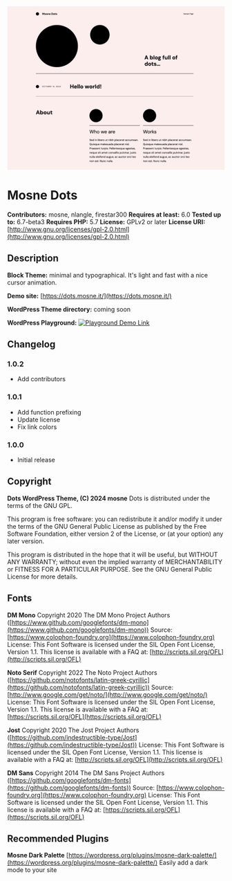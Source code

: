![screenshot](screenshot.png)

# Mosne Dots

**Contributors:** mosne, nlangle, firestar300
**Requires at least:** 6.0
**Tested up to:** 6.7-beta3
**Requires PHP:** 5.7
**License:** GPLv2 or later
**License URI:** [http://www.gnu.org/licenses/gpl-2.0.html](http://www.gnu.org/licenses/gpl-2.0.html)

## Description

**Block Theme:** minimal and typographical. It's light and fast with a nice cursor animation.

**Demo site:**
[https://dots.mosne.it/](https://dots.mosne.it/)

**WordPress Theme directory:**
coming soon

**WordPress Playground:**
[![Playground Demo Link](https://img.shields.io/badge/Playground_Demo-blue?logo=wordpress&logoColor=%23fff&labelColor=%233858e9&color=%233858e9)]([https://playground.wordpress.net/?blueprint-url=https://raw.githubusercontent.com/ndiego/enable-button-icons/main/_playground/blueprint-github.json](https://playground.wordpress.net/#{%22preferredVersions%22:{%22php%22:%227.4%22,%22wp%22:%22latest%22},%22steps%22:[{%22step%22:%22login%22,%22username%22:%22admin%22,%22password%22:%22password%22},{%22step%22:%22defineWpConfigConsts%22,%22consts%22:{%22WP_DEBUG%22:true}},{%22step%22:%22importFile%22,%22file%22:{%22resource%22:%22url%22,%22url%22:%22https:\/\/raw.githubusercontent.com\/WordPress\/theme-test-data\/master\/themeunittestdata.wordpress.xml%22,%22caption%22:%22Downloading%20theme%20testing%20content%22},%22progress%22:{%22caption%22:%22Installing%20theme%20testing%20content%22}},{%22step%22:%22installPlugin%22,%22pluginZipFile%22:{%22resource%22:%22wordpress.org\/plugins%22,%22slug%22:%22theme-check%22},%22options%22:{%22activate%22:true}},{%22step%22:%22installTheme%22,%22themeZipFile%22:{%22resource%22:%22url%22,%22url%22:%22https:\/\/downloads.wordpress.org\/theme\/mosne-dots.1.0.0.zip?nostats=1%22,%22caption%22:%22Downloading%20the%20theme%22}}]}))

## Changelog

### 1.0.2

- Add contributors

### 1.0.1

- Add function prefixing
- Update license
- Fix link colors

### 1.0.0

- Initial release

## Copyright

**Dots WordPress Theme, (C) 2024 mosne**
Dots is distributed under the terms of the GNU GPL.

This program is free software: you can redistribute it and/or modify it under the terms of the GNU General Public License as published by the Free Software Foundation, either version 2 of the License, or (at your option) any later version.

This program is distributed in the hope that it will be useful, but WITHOUT ANY WARRANTY; without even the implied warranty of MERCHANTABILITY or FITNESS FOR A PARTICULAR PURPOSE. See the GNU General Public License for more details.

## Fonts

**DM Mono**
Copyright 2020 The DM Mono Project Authors ([https://www.github.com/googlefonts/dm-mono](https://www.github.com/googlefonts/dm-mono))
Source: [https://www.colophon-foundry.org](https://www.colophon-foundry.org)
License: This Font Software is licensed under the SIL Open Font License, Version 1.1. This license is available with a FAQ at: [http://scripts.sil.org/OFL](http://scripts.sil.org/OFL)

**Noto Serif**
Copyright 2022 The Noto Project Authors ([https://github.com/notofonts/latin-greek-cyrillic](https://github.com/notofonts/latin-greek-cyrillic))
Source: [http://www.google.com/get/noto/](http://www.google.com/get/noto/)
License: This Font Software is licensed under the SIL Open Font License, Version 1.1. This license is available with a FAQ at: [https://scripts.sil.org/OFL](https://scripts.sil.org/OFL)

**Jost**
Copyright 2020 The Jost Project Authors ([https://github.com/indestructible-type/Jost](https://github.com/indestructible-type/Jost))
License: This Font Software is licensed under the SIL Open Font License, Version 1.1. This license is available with a FAQ at: [http://scripts.sil.org/OFL](http://scripts.sil.org/OFL)

**DM Sans**
Copyright 2014 The DM Sans Project Authors ([https://github.com/googlefonts/dm-fonts](https://github.com/googlefonts/dm-fonts))
Source: [https://www.colophon-foundry.org](https://www.colophon-foundry.org)
License: This Font Software is licensed under the SIL Open Font License, Version 1.1. This license is available with a FAQ at: [https://scripts.sil.org/OFL](https://scripts.sil.org/OFL)

## Recommended Plugins

**Mosne Dark Palette**
[https://wordpress.org/plugins/mosne-dark-palette/](https://wordpress.org/plugins/mosne-dark-palette/)
Easily add a dark mode to your site

